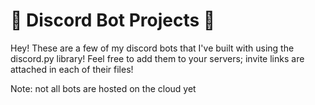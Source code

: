 # 🤖 Discord Bot Projects 🤖

Hey! These are a few of my discord bots that I've built with using the discord.py library! Feel free to add them to your servers; invite links are attached in each of their files!

Note: not all bots are hosted on the cloud yet
